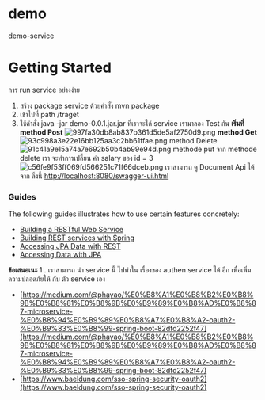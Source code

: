 
# demo
demo-service

# Getting Started

การ run service อย่างง่าย
 1. สร้าง package service ด้วยคำสั่ง mvn package 
 2. เข้าไปที่ path /traget
 3. ใช้คำสั่ง java -jar demo-0.0.1.jar.jar 
		 ที่เราจะได้ service เรามาลอง Test กัน
		 **เริ่มที่ method Post** 
		 ![997fa30db8ab837b361d5de5af2750d9.png](https://www.img.in.th/images/997fa30db8ab837b361d5de5af2750d9.png)
		 **method Get**
		 ![93c998a3e22e16bb125aa3c2bb61ffae.png](https://www.img.in.th/images/93c998a3e22e16bb125aa3c2bb61ffae.png)
		 method Delete
		 ![91c41a9e15a74a7e692b50b4ab99e94d.png](https://www.img.in.th/images/91c41a9e15a74a7e692b50b4ab99e94d.png)
		 methode put
		 จาก methode delete เรา จะทำการเปลี่ยน ค่า salary ของ  id = 3
		 ![c56fe9f53ff069fd566251c71f66dceb.png](https://www.img.in.th/images/c56fe9f53ff069fd566251c71f66dceb.png)
		 เราสามารถ ดู Document Api ได้ จาก ลิ้งนี้
		 [http://localhost:8080/swagger-ui.html](http://localhost:8080/swagger-ui.html)
### Guides

The following guides illustrates how to use certain features concretely:
 * [Building a RESTful Web Service](https://spring.io/guides/gs/rest-service/)
 * [Building REST services with Spring](https://spring.io/guides/tutorials/bookmarks/)
 * [Accessing JPA Data with REST](https://spring.io/guides/gs/accessing-data-rest/)
 * [Accessing Data with JPA](https://spring.io/guides/gs/accessing-data-jpa/)

**ข้อเสนอเนะ** 
1 . เราสามารถ นำ service นี้ ไปทำใน เรื่องของ authen service ได้ อีก เพื่อเพิ่ม ความปลอดภัยให้ กับ ตัว service เอง

 * [https://medium.com/@phayao/%E0%B8%A1%E0%B8%B2%E0%B8%9B%E0%B8%81%E0%B8%9B%E0%B9%89%E0%B8%AD%E0%B8%87-microservice-%E0%B8%94%E0%B9%89%E0%B8%A7%E0%B8%A2-oauth2-%E0%B9%83%E0%B8%99-spring-boot-82dfd2252f47](https://medium.com/@phayao/%E0%B8%A1%E0%B8%B2%E0%B8%9B%E0%B8%81%E0%B8%9B%E0%B9%89%E0%B8%AD%E0%B8%87-microservice-%E0%B8%94%E0%B9%89%E0%B8%A7%E0%B8%A2-oauth2-%E0%B9%83%E0%B8%99-spring-boot-82dfd2252f47)
 * [https://www.baeldung.com/sso-spring-security-oauth2](https://www.baeldung.com/sso-spring-security-oauth2)

 
